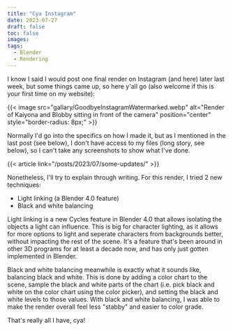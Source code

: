 ```yaml
---
title: "Cya Instagram"
date: 2023-07-27
draft: false
toc: false
images:
tags:
  - Blender
  - Rendering
---
```


I know I said I would post one final render on Instagram (and here) later last week, but some things came up, so here y'all go (also welcome if this is your first time on my website):

{{< image src="gallary/GoodbyeInstagramWatermarked.webp" alt="Render of Kaiyona and Blobby sitting in front of the camera" position="center" style="border-radius: 8px;" >}}

Normally I'd go into the specifics on how I made it, but as I mentioned in the last post (see below), I don't have access to my files (long story, see below), so I can't take any screenshots to show what I've done.

{{< article link="/posts/2023/07/some-updates/" >}}

Nonetheless, I'll try to explain through writing. For this render, I tried 2 new techniques: 
- Light linking (a Blender 4.0 feature)
- Black and white balancing

Light linking is a new Cycles feature in Blender 4.0 that allows isolating the objects a light can influence. This is big for character lighting, as it allows for more options to light and seperate characters from backgrounds better, without impacting the rest of the scene. It's a feature that's been around in other 3D programs for at least a decade now, and has only just gotten implemented in Blender.

Black and white balancing meanwhile is exactly what it sounds like, balancing black and white. This is done by adding a color chart to the scene, sample the black and white parts of the chart (i.e. pick black and white on the color chart using the color picker), and setting the black and white levels to those values. With black and white balancing, I was able to make the render overall feel less "stabby" and easier to color grade.

That's really all I have, cya!
